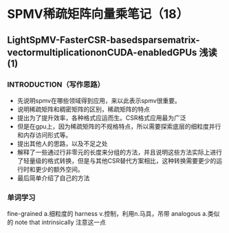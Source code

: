 # SPMV稀疏矩阵向量乘笔记（18）
## LightSpMV-FasterCSR-basedsparsematrix-vectormultiplicationonCUDA-enabledGPUs 浅读 (1)
### **INTRODUCTION**（写作思路）
* 先说明spmv在哪些领域得到应用，来以此表示spmv很重要。
* 说明稀疏矩阵和稠密矩阵的区别，稀疏矩阵的特点
* 提出为了提升效率，各种格式应运而生。CSR格式应用最为广泛
* 但是在gpu上，因为稀疏矩阵的不规格特点，所以需要探索底层的细粒度并行和内存访问形式等。
* 提出其他人的思路，以及不足之处
* 解释了一些通过行非零元的长度来分组的方法，并且说明这些方法实际上进行了轻量级的格式转换，但是与其他CSR替代方案相比，这种转换需要更少的运行时和更少的额外空间。
* 最后简单介绍了自己的方法
### **单词学习**
fine-grained a.细粒度的
harness v.控制，利用n.马具，吊带
analogous a.类似的
note that intrinsically 注意这一点